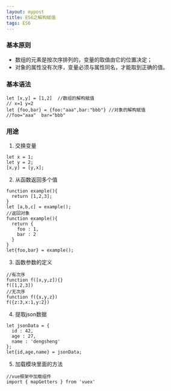 ```yaml
---
layout: mypost
title: ES6之解构赋值
tags: ES6
---
```

### 基本原则
* 数组的元素是按次序排列的，变量的取值由它的位置决定；
* 对象的属性没有次序，变量必须与属性同名，才能取到正确的值。

### 基本语法
```
let [x,y] = [1,2]  //数组的解构赋值
// x=1 y=2
let {foo,bar} = {foo:"aaa",bar:"bbb"} //对象的解构赋值
//foo="aaa"  bar="bbb"
```
### 用途

1. 交换变量
```
let x = 1;
let y = 2;
[x,y] = [y,x];
```
2. 从函数返回多个值
```
function example(){
  return [1,2,3];
}
let [a,b,c] = example();
//返回对象
function example(){
  return {
    foo : 1,
    bar : 2
  }
}
let{foo,bar} = example();
```
3. 函数参数的定义
```
//有次序
function f([x,y,z]){}
f([1,2,3])
//无次序
function f({x,y,z})
f({z:3,x:1,y:2})
```
4. 提取json数据
```
let jsonData = {
  id : 42,
  age : 27,
  name : 'dengsheng'
};
let{id,age,name} = jsonData;
```
5. 加载模块里面的方法
```
//vue框架中加载组件
import { mapGetters } from 'vuex'
```
